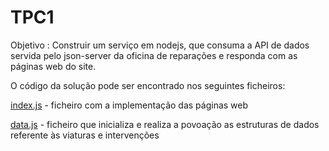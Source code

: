 # TPC1

Objetivo : Construir um serviço em nodejs, que consuma a API de dados servida pelo json-server da oficina de reparações e responda com as páginas web do site.

O código da solução pode ser encontrado nos seguintes ficheiros: 


[index.js](https://github.com/filipel65/EngWeb2025/blob/main/TPC1/index.js) - ficheiro com a implementação das páginas web
 
[data.js](https://github.com/filipel65/EngWeb2025/blob/main/TPC1/data.js) - ficheiro que inicializa e realiza a povoação as estruturas de dados referente às viaturas e intervenções 

